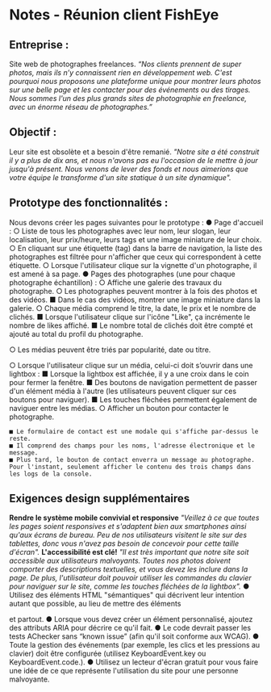# Notes - Réunion client FishEye

## Entreprise :

Site web de photographes freelances.
_“Nos clients prennent de super photos, mais ils n’y connaissent rien en développement web. C'est
pourquoi nous proposons une plateforme unique pour montrer leurs photos sur une belle page
et les contacter pour des événements ou des tirages. Nous sommes l'un des plus grands sites de
photographie en freelance, avec un énorme réseau de photographes.”_

## Objectif :

Leur site est obsolète et a besoin d'être remanié.
_"Notre site a été construit il y a plus de dix ans, et nous n'avons pas eu l'occasion de le mettre à
jour jusqu'à présent. Nous venons de lever des fonds et nous aimerions que votre équipe le
transforme d'un site statique à un site dynamique"._

## Prototype des fonctionnalités :

Nous devons créer les pages suivantes pour le prototype :
● Page d'accueil :
○ Liste de tous les photographes avec leur nom, leur slogan, leur localisation,
leur prix/heure, leurs tags et une image miniature de leur choix.
○ En cliquant sur une étiquette (tag) dans la barre de navigation, la liste des
photographes est filtrée pour n'afficher que ceux qui correspondent à cette
étiquette.
○ Lorsque l'utilisateur clique sur la vignette d'un photographe, il est amené à sa
page.
● Pages des photographes (une pour chaque photographe échantillon) :
○ Affiche une galerie des travaux du photographe.
○ Les photographes peuvent montrer à la fois des photos et des vidéos.
■ Dans le cas des vidéos, montrer une image miniature dans la galerie.
○ Chaque média comprend le titre, la date, le prix et le nombre de clichés.
■ Lorsque l'utilisateur clique sur l'icône "Like", ça incrémente le nombre
de likes affiché.
■ Le nombre total de clichés doit être compté et ajouté au total du profil
du photographe.

○ Les médias peuvent être triés par popularité, date ou titre.

○ Lorsque l'utilisateur clique sur un média, celui-ci doit s’ouvrir dans une
lightbox :
■ Lorsque la lightbox est affichée, il y a une croix dans le coin pour
fermer la fenêtre.
■ Des boutons de navigation permettent de passer d'un élément média
à l'autre (les utilisateurs peuvent cliquer sur ces boutons pour
naviguer).
■ Les touches fléchées permettent également de naviguer entre les
médias.
○ Afficher un bouton pour contacter le photographe.


```
■ Le formulaire de contact est une modale qui s'affiche par-dessus le
reste.
■ Il comprend des champs pour les noms, l'adresse électronique et le
message.
■ Plus tard, le bouton de contact enverra un message au photographe.
Pour l'instant, seulement afficher le contenu des trois champs dans
les logs de la console.
```
## Exigences design supplémentaires

**Rendre le système mobile convivial et responsive**
_"Veillez à ce que toutes les pages soient responsives et s'adaptent bien aux smartphones ainsi
qu'aux écrans de bureau. Peu de nos utilisateurs visitent le site sur des tablettes, donc vous
n'avez pas besoin de concevoir pour cette taille d'écran"._
**L'accessibilité est clé!**
_"Il est très important que notre site soit accessible aux utilisateurs malvoyants. ​Toutes nos
photos doivent comporter des descriptions textuelles​, et vous devez les inclure dans la page. De
plus, l'utilisateur doit pouvoir ​utiliser les commandes du clavier pour naviguer sur le site, comme
les touches fléchées de la lightbox​"._
● Utilisez des éléments HTML "sémantiques" qui décrivent leur intention autant que
possible, au lieu de mettre des éléments <div> et <span> partout.
● Lorsque vous devez créer un élément personnalisé, ajoutez des attributs ARIA pour
décrire ce qu'il fait.
● Le code devrait passer les tests ​AChecker​ sans “known issue” (afin qu'il soit
conforme aux WCAG).
● Toute la gestion des événements (par exemple, les clics et les pressions au clavier)
doit être configurée (utilisez KeyboardEvent.key ou KeyboardEvent.code.).
● Utilisez un ​lecteur d'écran gratuit​ pour vous faire une idée de ce que représente
l'utilisation du site pour une personne malvoyante.


